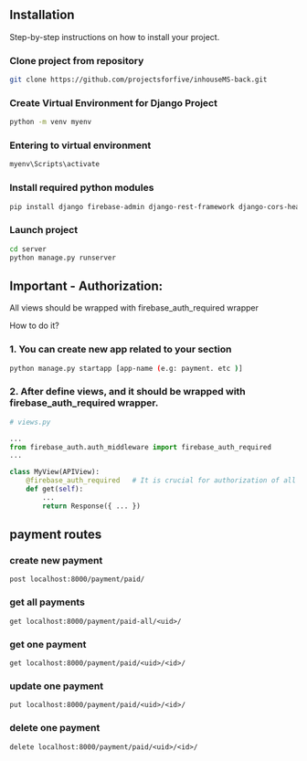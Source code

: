 ## Installation
Step-by-step instructions on how to install your project.

### Clone project from repository
```bash
git clone https://github.com/projectsforfive/inhouseMS-back.git
```

### Create Virtual Environment for Django Project
```bash
python -m venv myenv
```

### Entering to virtual environment
```bash
myenv\Scripts\activate
```

### Install required python modules
```bash
pip install django firebase-admin django-rest-framework django-cors-headers
```

### Launch project
```bash
cd server
python manage.py runserver
```
## Important - Authorization:
All views should be wrapped with firebase_auth_required wrapper

How to do it?

### 1. You can create new app related to your section

```bash
python manage.py startapp [app-name (e.g: payment. etc )]
```

### 2. After define views, and it should be wrapped with firebase_auth_required wrapper.
```python
# views.py

...
from firebase_auth.auth_middleware import firebase_auth_required
...

class MyView(APIView):
    @firebase_auth_required   # It is crucial for authorization of all request.
    def get(self):
        ...
        return Response({ ... })
```

## payment routes

### create new payment
```text
post localhost:8000/payment/paid/ 
```

### get all payments
```text
get localhost:8000/payment/paid-all/<uid>/
```

### get one payment
```text
get localhost:8000/payment/paid/<uid>/<id>/
```

### update one payment
```text
put localhost:8000/payment/paid/<uid>/<id>/
```

### delete one payment
```text
delete localhost:8000/payment/paid/<uid>/<id>/
```